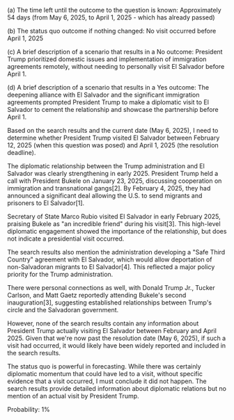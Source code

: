(a) The time left until the outcome to the question is known: Approximately 54 days (from May 6, 2025, to April 1, 2025 - which has already passed)

(b) The status quo outcome if nothing changed: No visit occurred before April 1, 2025

(c) A brief description of a scenario that results in a No outcome: President Trump prioritized domestic issues and implementation of immigration agreements remotely, without needing to personally visit El Salvador before April 1.

(d) A brief description of a scenario that results in a Yes outcome: The deepening alliance with El Salvador and the significant immigration agreements prompted President Trump to make a diplomatic visit to El Salvador to cement the relationship and showcase the partnership before April 1.

Based on the search results and the current date (May 6, 2025), I need to determine whether President Trump visited El Salvador between February 12, 2025 (when this question was posed) and April 1, 2025 (the resolution deadline).

The diplomatic relationship between the Trump administration and El Salvador was clearly strengthening in early 2025. President Trump held a call with President Bukele on January 23, 2025, discussing cooperation on immigration and transnational gangs[2]. By February 4, 2025, they had announced a significant deal allowing the U.S. to send migrants and prisoners to El Salvador[1].

Secretary of State Marco Rubio visited El Salvador in early February 2025, praising Bukele as "an incredible friend" during his visit[3]. This high-level diplomatic engagement showed the importance of the relationship, but does not indicate a presidential visit occurred.

The search results also mention the administration developing a "Safe Third Country" agreement with El Salvador, which would allow deportation of non-Salvadoran migrants to El Salvador[4]. This reflected a major policy priority for the Trump administration.

There were personal connections as well, with Donald Trump Jr., Tucker Carlson, and Matt Gaetz reportedly attending Bukele's second inauguration[3], suggesting established relationships between Trump's circle and the Salvadoran government.

However, none of the search results contain any information about President Trump actually visiting El Salvador between February and April 2025. Given that we're now past the resolution date (May 6, 2025), if such a visit had occurred, it would likely have been widely reported and included in the search results.

The status quo is powerful in forecasting. While there was certainly diplomatic momentum that could have led to a visit, without specific evidence that a visit occurred, I must conclude it did not happen. The search results provide detailed information about diplomatic relations but no mention of an actual visit by President Trump.

Probability: 1%